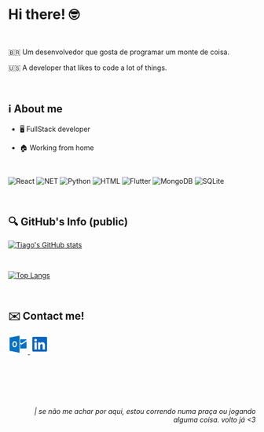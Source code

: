 # Hi there! :nerd_face:

<br />

:brazil: Um desenvolvedor que gosta de programar um monte de coisa.

:us: A developer that likes to code a lot of things. 

<br />

## :information_source: About me

- :desktop_computer: FullStack developer

- :house: Working from home
  
<br />

![React](https://img.shields.io/badge/React-20232A?style=for-the-badge&logo=react&logoColor=61DAFB)
![NET](https://img.shields.io/badge/.NET-5C2D91?style=for-the-badge&logo=.net&logoColor=white)
![Python](https://img.shields.io/badge/Python-3776AB?style=for-the-badge&logo=python&logoColor=white)
![HTML](https://img.shields.io/badge/HTML-239120?style=for-the-badge&logo=html5&logoColor=white)
![Flutter](https://img.shields.io/badge/Flutter-02569B?style=for-the-badge&logo=flutter&logoColor=white)
![MongoDB](https://img.shields.io/badge/MongoDB-4EA94B?style=for-the-badge&logo=mongodb&logoColor=white)
![SQLite](https://img.shields.io/badge/SQLite-07405E?style=for-the-badge&logo=sqlite&logoColor=white)


<br />

## :mag: GitHub's Info (public)

[![Tiago's GitHub stats](https://github-readme-stats.vercel.app/api?username=tiagofribeiro&show_icons=true&theme=dracula&include_all_commits=true&hide_rank=true)](https://github.com/tiagofribeiro/github-readme-stats)

<br />

[![Top Langs](https://github-readme-stats.vercel.app/api/top-langs/?username=tiagofribeiro&theme=dracula)](https://github.com/tiagofribeiro/github-readme-stats)

<br />

## :envelope: Contact me!

<a href="mailto:tg.frnds@outlook.com">
  <img alt="Outlook" width="40px" src="./assets/outlook.svg" />
</a> 
<a href="https://www.linkedin.com/in/tiago-fernandes-ribeiro/">
  <img alt="Linkedin" width="40px" src="./assets/linkedin.svg" />
</a>

<br />
<br />
<br />
<br />
<br />
<br />

<h6 align="right" >| se não me achar por aqui, estou correndo numa praça ou jogando alguma coisa. volto já <3</h6>
